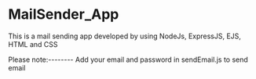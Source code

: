 # MailSender_App
This is a mail sending app developed by using NodeJs, ExpressJS, EJS, HTML and CSS

Please note:--------
Add your email and password in sendEmail.js to send email
